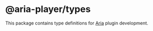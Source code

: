 # @aria-player/types

This package contains type definitions for [Aria](https://github.com/aria-player/aria) plugin development.
